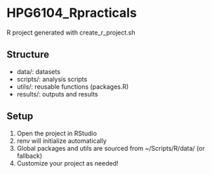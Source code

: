# HPG6104_Rpracticals

R project generated with create_r_project.sh

## Structure
- data/: datasets
- scripts/: analysis scripts
- utils/: reusable functions (packages.R)
- results/: outputs and results

## Setup
1. Open the project in RStudio
2. renv will initialize automatically
3. Global packages and utils are sourced from ~/Scripts/R/data/ (or fallback)
4. Customize your project as needed!

